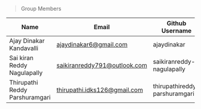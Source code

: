 >Group Members
>
| Name     | Email   | Github Username |
|----------|---------|-----------------|
| Ajay Dinakar Kandavalli   | ajaydinakar6@gmail.com | ajaydinakar  |
| Sai kiran Reddy Nagulapally   | saikiranreddy791@outlook.com | saikiranreddy-nagulapally  |
| Thirupathi Reddy Parshuramgari    | thirupathi.idks126@gmail.com | thirupathireddy-parshuramgari |
